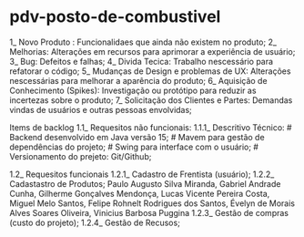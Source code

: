 # pdv-posto-de-combustivel

1_ Novo Produto : Funcionalidaes que ainda não existem no produto;
2_ Melhorias: Alterações em recursos para aprimorar a experiência de usuário;
3_ Bug: Defeitos e falhas;
4_ Divida Tecica: Trabalho nescessário para refatorar o código;
5_ Mudanças de Design e problemas de UX: Alterações nescessárias para melhorar a aparência do produto;
6_ Aquisição de Conhecimento (Spikes): Investigação ou protótipo para reduzir as incertezas sobre o produto;
7_ Solicitação dos Clientes e Partes: Demandas vindas de usuários e outras pessoas envolvidas;

Items de backlog
1.1_ Requesitos não funcionais:
    1.1.1_ Descritivo Técnico:
           # Backend desenvolvido em Java versão 15;
           # Mavem para gestão de dependências do projeto;
           # Swing para interface com o usuário;
           # Versionamento do prejeto: Git/Github;


1.2_ Requesitos funcionais
    1.2.1_ Cadastro de Frentista (usuário);
    1.2.2_ Cadastastro de Produtos; Paulo Augusto Silva Miranda, Gabriel Andrade Cunha, Gilherme Gonçalves Mendonça, Lucas Vicente Pereira Costa, Miguel Melo Santos, Felipe Rohnelt Rodrigues dos Santos, Évelyn de Morais Alves Soares Oliveira, Vinicius Barbosa Puggina
    1.2.3_ Gestão de compras (custo do projeto);
    1.2.4_ Gestão de Recusos;
